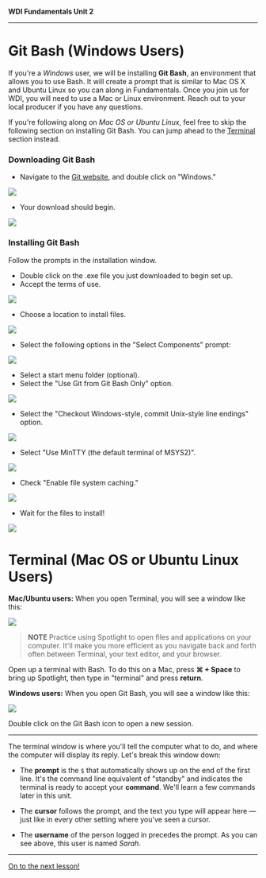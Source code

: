 **WDI Fundamentals Unit 2**

---

# Git Bash (Windows Users)

If you're a *Windows* user, we will be installing **Git Bash**, an environment that allows you to use Bash. It will create a prompt that is similar to Mac OS X and Ubuntu Linux so you can along in Fundamentals. Once you join us for WDI, you will need to use a Mac or Linux environment. Reach out to your local producer if you have any questions.

If you're following along on *Mac OS or Ubuntu Linux*, feel free to skip the following section on installing Git Bash. You can jump ahead to the [Terminal](#terminal) section instead.

### Downloading Git Bash

* Navigate to the [Git website](https://git-scm.com/), and double click on "Windows."

![](assets/git-bash-and-terminal/git-bash-download-1.jpg)

* Your download should begin.

![](assets/git-bash-and-terminal/git-bash-download-2.jpg)

### Installing Git Bash

Follow the prompts in the installation window.

* Double click on the .exe file you just downloaded to begin set up.
* Accept the terms of use.

![](assets/git-bash-and-terminal/git-bash-install-1.jpg)

* Choose a location to install files.

![](assets/git-bash-and-terminal/git-bash-install-2.jpg)

* Select the following options in the "Select Components" prompt:

![](assets/git-bash-and-terminal/git-bash-install-3.jpg)

* Select a start menu folder (optional).
* Select the "Use Git from Git Bash Only" option.

![](assets/git-bash-and-terminal/git-bash-install-4.jpg)

* Select the "Checkout Windows-style, commit Unix-style line endings" option.

![](assets/git-bash-and-terminal/git-bash-install-5.jpg)

* Select "Use MinTTY (the default terminal of MSYS2)".

![](assets/git-bash-and-terminal/git-bash-install-6.jpg)

* Check "Enable file system caching."

![](assets/git-bash-and-terminal/git-bash-install-7.jpg)

* Wait for the files to install!

![](assets/git-bash-and-terminal/git-bash-install-8.jpg)

<a name="terminal"></a>
# Terminal (Mac OS or Ubuntu Linux Users)

**Mac/Ubuntu users:**
When you open Terminal, you will see a window like this:

![](assets/git-bash-and-terminal/terminal-blank.gif)

> **NOTE** Practice using Spotlight to open files and applications on your computer. It'll make you more efficient as you navigate back and forth often between Terminal, your text editor, and your browser.

Open up a terminal with Bash. To do this on a Mac, press **⌘ + Space** to bring up Spotlight, then type in "terminal" and press **return**.

**Windows users:**
When you open Git Bash, you will see a window like this:

![](assets/git-bash-and-terminal/git-bash.gif)

Double click on the Git Bash icon to open a new session.

---

The terminal window is where you'll tell the computer what to do, and where the computer will display its reply. Let's break this window down:

- The **prompt** is the `$` that automatically shows up on the end of the first
line. It's the command line equivalent of "standby" and indicates the terminal is
ready to accept your **command**. We'll learn a few commands later in this unit.

- The **cursor** follows the prompt, and the text you type will appear here — just
like in every other setting where you've seen a cursor.

- The **username** of the person logged in precedes the prompt. As you can see
above, this user is named *Sarah*.


---

[On to the next lesson!](text-editors-and-browsers.md)